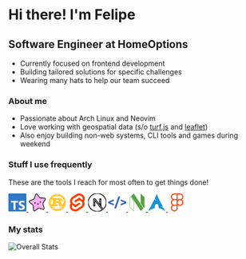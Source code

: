 # Hi there! I'm Felipe

## Software Engineer at HomeOptions

- Currently focused on frontend development
- Building tailored solutions for specific challenges
- Wearing many hats to help our team succeed

### About me

- Passionate about Arch Linux and Neovim
- Love working with geospatial data (s/o [turf.js](https://turfjs.org) and [leaflet](https://leafletjs.com))
- Also enjoy building non-web systems, CLI tools and games during weekend

### Stuff I use frequently

These are the tools I reach for most often to get things done!

<p >
    <a href="https://www.typescriptlang.org/" target="_blank" rel="noreferrer">
        <img width="36" height="36" alt="Typescript" src="https://raw.githubusercontent.com/FelipeAfonso/FelipeAfonso/main/icons/typescript.svg"/>
    </a>
    <a href="https://gleam.run" target="_blank">
        <img width="36" height="36" alt="gleam" src="https://raw.githubusercontent.com/FelipeAfonso/FelipeAfonso/main/icons/gleam.svg"/>
    </a>
    <a href="https://www.rust-lang.org/" target="_blank" rel="noreferrer">
        <img width="36" height="36" alt="Rust" src="https://raw.githubusercontent.com/FelipeAfonso/FelipeAfonso/main/icons/rust.svg"/>
    </a>
    <a href="https://svelte.dev/" target="_blank" rel="noreferrer">
        <img width="36" height="36" alt="Svelte" src="https://raw.githubusercontent.com/FelipeAfonso/FelipeAfonso/main/icons/svelte.svg"/>
    </a>
    <a href="https://nextjs.org/docs" target="_blank" rel="noreferrer">
        <img width="36" height="36" alt="Next.js" src="https://raw.githubusercontent.com/FelipeAfonso/FelipeAfonso/main/icons/nextjs.svg"/>
    </a>
    <a href="https://htmx.org" target="_blank" rel="noreferrer">
        <img width="36" height="36" alt="htmx" src="https://raw.githubusercontent.com/FelipeAfonso/FelipeAfonso/main/icons/htmx.svg"/>
    </a>
    <a href="https://neovim.io/" target="_blank" rel="noreferrer">
        <img width="36" height="36" alt="Neovim" src="https://raw.githubusercontent.com/FelipeAfonso/FelipeAfonso/main/icons/neovim.svg"/>
    </a>
    <a href="https://archlinux.org" target="_blank" rel="noreferrer">
        <img width="36" height="36" alt="Arch Linux" src="https://raw.githubusercontent.com/FelipeAfonso/FelipeAfonso/main/icons/archlinux.svg"/>
    </a>
    <a href="https://www.figma.com/" target="_blank" rel="noreferrer">
        <img width="36" height="36" alt="Figma" src="https://raw.githubusercontent.com/FelipeAfonso/FelipeAfonso/main/icons/figma.svg"/>
    </a>
</p>

### My stats

![Overall Stats](https://stats.felipeafonso.com/api?username=felipeafonso&show_icons=true&hide=contribs&theme=tokyonight&rank_icon=default)

